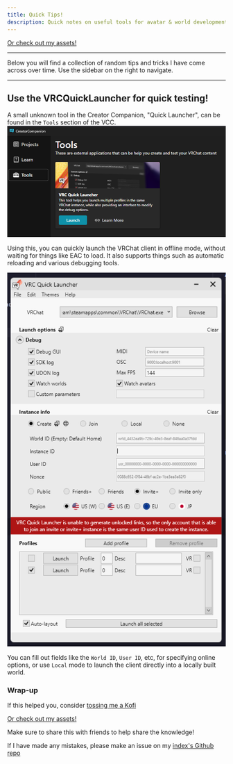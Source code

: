 ```yaml
---
title: Quick Tips!
description: Quick notes on useful tools for avatar & world development.
---
```

<script type='text/javascript' src='https://storage.ko-fi.com/cdn/widget/Widget_2.js'></script><script type='text/javascript'>kofiwidget2.init('Support Me on Ko-fi', '#272727', 'J3J0HS3SU');kofiwidget2.draw();</script> 

[Or check out my assets!](https://angelware.net/)

--- 

Below you will find a collection of random tips and tricks I have come across over time. Use the sidebar on the right to navigate.

---

## Use the VRCQuickLauncher for quick testing!
A small unknown tool in the Creator Companion, "Quick Launcher", can be found in the `Tools` section of the VCC.
![img.png](../../../assets/notes/quick-tips/img.png)

Using this, you can quickly launch the VRChat client in offline mode, without waiting for things like EAC to load. It also supports things such as automatic reloading and various debugging tools.

![img_1.png](../../../assets/notes/quick-tips/img_1.png)

You can fill out fields like the `World ID`, `User ID`, etc, for specifying online options, or use `Local` mode to launch the client directly into a locally built world.

### Wrap-up

If this helped you, consider [tossing me a Kofi](https://ko-fi.com/angelware)

<script type='text/javascript' src='https://storage.ko-fi.com/cdn/widget/Widget_2.js'></script><script type='text/javascript'>kofiwidget2.init('Support Me on Ko-fi', '#272727', 'J3J0HS3SU');kofiwidget2.draw();</script> 

[Or check out my assets!](https://angelware.net/)

Make sure to share this with friends to help share the knowledge!

If I have made any mistakes, please make an issue on my [index's Github repo](https://github.com/uhKayla/AW_Index)
